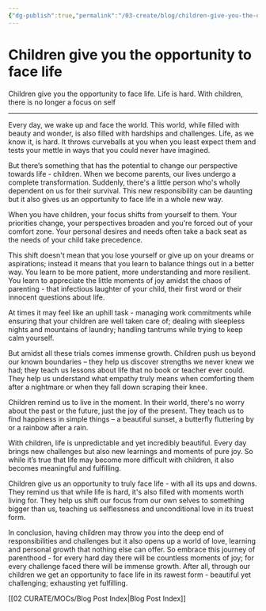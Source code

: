 ```yaml
---
{"dg-publish":true,"permalink":"/03-create/blog/children-give-you-the-opportunity-to-face-life/","tags":["youth"]}
---
```


# Children give you the opportunity to face life

Children give you the opportunity to face life. Life is hard. With children, there is no longer a focus on self


---

Every day, we wake up and face the world. This world, while filled with beauty and wonder, is also filled with hardships and challenges. Life, as we know it, is hard. It throws curveballs at you when you least expect them and tests your mettle in ways that you could never have imagined.

But there’s something that has the potential to change our perspective towards life - children. When we become parents, our lives undergo a complete transformation. Suddenly, there's a little person who's wholly dependent on us for their survival. This new responsibility can be daunting but it also gives us an opportunity to face life in a whole new way.

When you have children, your focus shifts from yourself to them. Your priorities change, your perspectives broaden and you're forced out of your comfort zone. Your personal desires and needs often take a back seat as the needs of your child take precedence.

This shift doesn't mean that you lose yourself or give up on your dreams or aspirations; instead it means that you learn to balance things out in a better way. You learn to be more patient, more understanding and more resilient. You learn to appreciate the little moments of joy amidst the chaos of parenting - that infectious laughter of your child, their first word or their innocent questions about life.

At times it may feel like an uphill task - managing work commitments while ensuring that your children are well taken care of; dealing with sleepless nights and mountains of laundry; handling tantrums while trying to keep calm yourself.

But amidst all these trials comes immense growth. Children push us beyond our known boundaries – they help us discover strengths we never knew we had; they teach us lessons about life that no book or teacher ever could. They help us understand what empathy truly means when comforting them after a nightmare or when they fall down scraping their knee.

Children remind us to live in the moment. In their world, there's no worry about the past or the future, just the joy of the present. They teach us to find happiness in simple things – a beautiful sunset, a butterfly fluttering by or a rainbow after a rain. 

With children, life is unpredictable and yet incredibly beautiful. Every day brings new challenges but also new learnings and moments of pure joy. So while it’s true that life may become more difficult with children, it also becomes meaningful and fulfilling.

Children give us an opportunity to truly face life - with all its ups and downs. They remind us that while life is hard, it's also filled with moments worth living for. They help us shift our focus from our own selves to something bigger than us, teaching us selflessness and unconditional love in its truest form.

In conclusion, having children may throw you into the deep end of responsibilities and challenges but it also opens up a world of love, learning and personal growth that nothing else can offer. So embrace this journey of parenthood - for every hard day there will be countless moments of joy; for every challenge faced there will be immense growth. After all, through our children we get an opportunity to face life in its rawest form - beautiful yet challenging; exhausting yet fulfilling.

[[02 CURATE/MOCs/Blog Post Index\|Blog Post Index]]